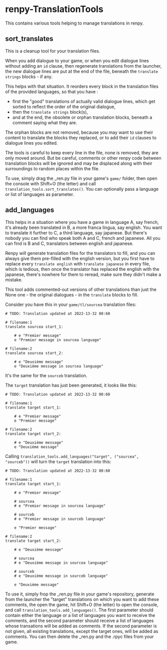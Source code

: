# renpy-TranslationTools

This contains various tools helping to manage translations in renpy.

## sort_translates

This is a cleanup tool for your translation files.

When you add dialogue to your game, or when you edit dialogue lines without adding an `id` clause, then regenerate
translations from the launcher, the new dialogue lines are put at the end of the file, beneath the `translate strings` blocks -
if any.

This helps with that situation. It reorders every block in the translation files of the provided languages, so that you have :
- first the "good" translations of actually valid dialogue lines, which get sorted to reflect the order of the original dialogue,
- then the `translate strings` block(s),
- and at the end, the obsolete or orphan translation blocks, beneath a comment saying what they are.

The orphan blocks are not removed, because you may want to use their content to translate the blocks they replaced, or to
add their `id` clauses to dialogue lines you edited.

The tools is careful to keep every line in the file, none is removed, they are only moved around. But be careful, comments or
other renpy code between translation blocks will be ignored and may be displaced along with their surroundings to random places
within the file.

To use, simply drag the _ren.py file in your game's `game/` folder, then open the console with Shift+O (the letter) and call
`translation_tools.sort_translates()`. You can optionally pass a language or list of languages as parameter.

## add_languages

This helps in a situation where you have a game in language A, say french, it's already been translated in B, a more franca
lingua, say english. You want to translate it further to C, a third language, say japanese. But there's nobody you can find
who speak both A and C, french and japanese. All you can find is B and C, translators between english and japanese.

Renpy will generate translation files for the translators to fill, and you can always give them pre-filled with the english
version, but you first have to replace every `translate english` with `translate japanese` in every file, which is tedious,
then once the translator has replaced the english with the japanese, there's nowhere for them to reread, make sure they
didn't make a mistake.

This tool adds commented-out versions of other translations than just the None one - the original dialogues - in the `translate`
blocks to fill.

Consider you have this in your `game/tl/sourcea` translation files:
```rpy
# TODO: Translation updated at 2022-13-32 00:60

# filename:1
translate sourcea start_1:

    # e "Premier message"
    e "Premier message in sourcea language"

# filename:2
translate sourcea start_2:

    # e "Deuxième message"
    e "Deuxième message in sourcea language"
```
It's the same for the `sourceb` translation.

The `target` translation has just been generated, it looks like this:
```rpy
# TODO: Translation updated at 2022-13-32 00:60

# filename:1
translate target start_1:

    # e "Premier message"
    e "Premier message"

# filename:2
translate target start_2:

    # e "Deuxième message"
    e "Deuxième message"
```

Calling `translation_tools.add_languages("target", ("sourcea", "sourceb"))` will turn the `target` translation into this:
```rpy
# TODO: Translation updated at 2022-13-32 00:60

# filename:1
translate target start_1:

    # e "Premier message"

    # sourcea
    # e "Premier message in sourcea language"

    # sourceb
    # e "Premier message in sourceb language"

    e "Premier message"

# filename:2
translate target start_2:

    # e "Deuxième message"

    # sourcea
    # e "Deuxième message in sourcea language"

    # sourceb
    # e "Deuxième message in sourceb language"

    e "Deuxième message"
```

To use it, simply frop the _ren.py file in your game's repository, generate from the launcher the "target" translations on
which you want to add these comments, the open the game, hit Shift+O (the letter) to open the console, and call
`translation_tools.add_languages()`. The first parameter should contain either the language or a list of languages you
want to receive the comments, and the second parameter should receive a list of languages whose transations will be added
as comments. If the second parameter is not given, all existing translations, except the target ones, will be added as
comments. You can then delete the _ren.py and the .rpyc files from your game.
